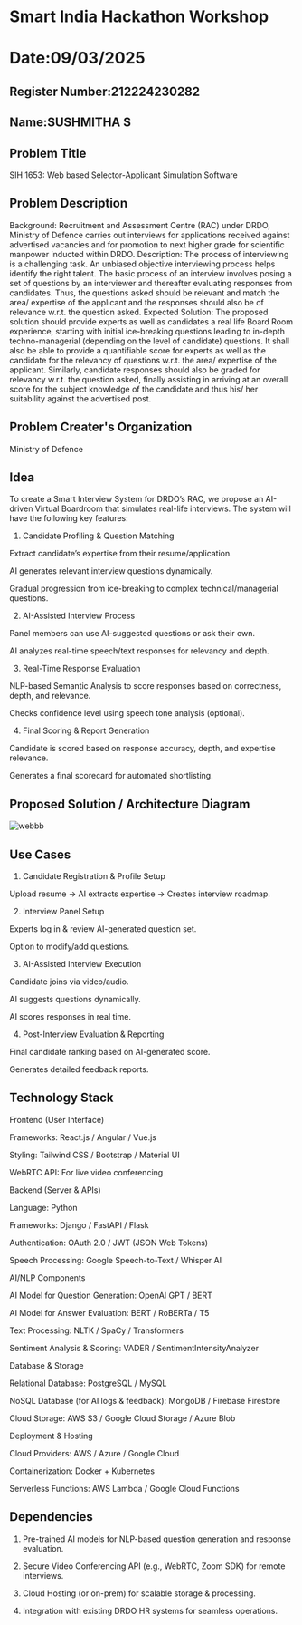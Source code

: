 # Smart India Hackathon Workshop
# Date:09/03/2025
## Register Number:212224230282
## Name:SUSHMITHA S
## Problem Title
SIH 1653: Web based Selector-Applicant Simulation Software
## Problem Description
Background: Recruitment and Assessment Centre (RAC) under DRDO, Ministry of Defence carries out interviews for applications received against advertised vacancies and for promotion to next higher grade for scientific manpower inducted within DRDO. Description: The process of interviewing is a challenging task. An unbiased objective interviewing process helps identify the right talent. The basic process of an interview involves posing a set of questions by an interviewer and thereafter evaluating responses from candidates. Thus, the questions asked should be relevant and match the area/ expertise of the applicant and the responses should also be of relevance w.r.t. the question asked. Expected Solution: The proposed solution should provide experts as well as candidates a real life Board Room experience, starting with initial ice-breaking questions leading to in-depth techno-managerial (depending on the level of candidate) questions. It shall also be able to provide a quantifiable score for experts as well as the candidate for the relevancy of questions w.r.t. the area/ expertise of the applicant. Similarly, candidate responses should also be graded for relevancy w.r.t. the question asked, finally assisting in arriving at an overall score for the subject knowledge of the candidate and thus his/ her suitability against the advertised post.

## Problem Creater's Organization
Ministry of Defence

## Idea

To create a Smart Interview System for DRDO’s RAC, we propose an AI-driven Virtual Boardroom that simulates real-life interviews. The system will have the following key features:

1. Candidate Profiling & Question Matching

Extract candidate’s expertise from their resume/application.

AI generates relevant interview questions dynamically.

Gradual progression from ice-breaking to complex technical/managerial questions.



2. AI-Assisted Interview Process

Panel members can use AI-suggested questions or ask their own.

AI analyzes real-time speech/text responses for relevancy and depth.



3. Real-Time Response Evaluation

NLP-based Semantic Analysis to score responses based on correctness, depth, and relevance.

Checks confidence level using speech tone analysis (optional).



4. Final Scoring & Report Generation

Candidate is scored based on response accuracy, depth, and expertise relevance.

Generates a final scorecard for automated shortlisting.


## Proposed Solution / Architecture Diagram


![webbb](https://github.com/user-attachments/assets/020c9255-dcd0-4b1a-afcf-245ac628eaa7)



## Use Cases

1. Candidate Registration & Profile Setup

Upload resume → AI extracts expertise → Creates interview roadmap.



2. Interview Panel Setup

Experts log in & review AI-generated question set.

Option to modify/add questions.



3. AI-Assisted Interview Execution

Candidate joins via video/audio.

AI suggests questions dynamically.

AI scores responses in real time.



4. Post-Interview Evaluation & Reporting

Final candidate ranking based on AI-generated score.

Generates detailed feedback reports.




## Technology Stack

Frontend (User Interface)

Frameworks: React.js / Angular / Vue.js

Styling: Tailwind CSS / Bootstrap / Material UI

WebRTC API: For live video conferencing


Backend (Server & APIs)

Language: Python

Frameworks: Django / FastAPI / Flask

Authentication: OAuth 2.0 / JWT (JSON Web Tokens)

Speech Processing: Google Speech-to-Text / Whisper AI


AI/NLP Components

AI Model for Question Generation: OpenAI GPT / BERT

AI Model for Answer Evaluation: BERT / RoBERTa / T5

Text Processing: NLTK / SpaCy / Transformers

Sentiment Analysis & Scoring: VADER / SentimentIntensityAnalyzer


Database & Storage

Relational Database: PostgreSQL / MySQL

NoSQL Database (for AI logs & feedback): MongoDB / Firebase Firestore

Cloud Storage: AWS S3 / Google Cloud Storage / Azure Blob


Deployment & Hosting

Cloud Providers: AWS / Azure / Google Cloud

Containerization: Docker + Kubernetes

Serverless Functions: AWS Lambda / Google Cloud Functions


## Dependencies
1. Pre-trained AI models for NLP-based question generation and response evaluation.


2. Secure Video Conferencing API (e.g., WebRTC, Zoom SDK) for remote interviews.


3. Cloud Hosting (or on-prem) for scalable storage & processing.


4. Integration with existing DRDO HR systems for seamless operations.
